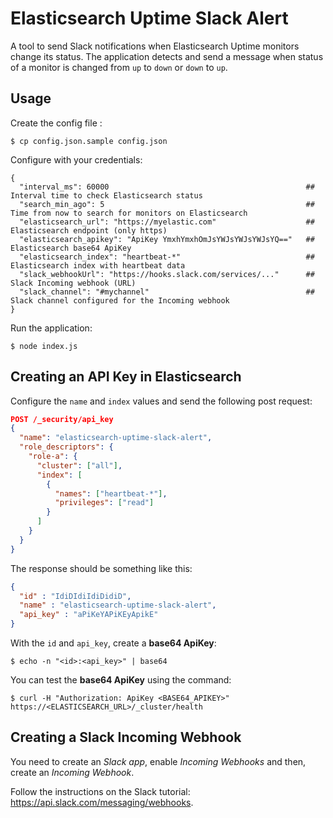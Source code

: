 # Elasticsearch Uptime Slack Alert

A tool to send Slack notifications when Elasticsearch Uptime monitors change its status. The application detects and send a message when status of a monitor is changed from `up` to `down` or  `down` to `up`.

## Usage

Create the config file :

```shell
$ cp config.json.sample config.json
```

Configure with your credentials:

```
{
  "interval_ms": 60000                                            ## Interval time to check Elasticsearch status
  "search_min_ago": 5                                             ## Time from now to search for monitors on Elasticsearch
  "elasticsearch_url": "https://myelastic.com"                    ## Elasticsearch endpoint (only https)
  "elasticsearch_apikey": "ApiKey YmxhYmxhOmJsYWJsYWJsYWJsYQ=="   ## Elasticsearch base64 ApiKey
  "elasticsearch_index": "heartbeat-*"                            ## Elasticsearch index with heartbeat data
  "slack_webhookUrl": "https://hooks.slack.com/services/..."      ## Slack Incoming webhook (URL)
  "slack_channel": "#mychannel"                                   ## Slack channel configured for the Incoming webhook
}
```

Run the application:

```shell
$ node index.js
```



## Creating an API Key in Elasticsearch

Configure the `name` and `index` values and send the following post request:

```json
POST /_security/api_key
{
  "name": "elasticsearch-uptime-slack-alert",
  "role_descriptors": {
    "role-a": {
      "cluster": ["all"],
      "index": [
        {
          "names": ["heartbeat-*"],
          "privileges": ["read"]
        }
      ]
    }
  }
}
```

The response should be something like this:

```json
{
  "id" : "IdiDIdiIdiDidiD",
  "name" : "elasticsearch-uptime-slack-alert",
  "api_key" : "aPiKeYAPiKEyApikE"
}
```

With the `id` and `api_key`, create a **base64 ApiKey**:

```shell
$ echo -n "<id>:<api_key>" | base64
```

You can test the **base64 ApiKey** using the command:

```shell
$ curl -H "Authorization: ApiKey <BASE64_APIKEY>" https://<ELASTICSEARCH_URL>/_cluster/health
```



## Creating a Slack Incoming Webhook

You need to create an *Slack app*, enable *Incoming Webhooks* and then, create an *Incoming Webhook*.

Follow the instructions on the Slack tutorial: https://api.slack.com/messaging/webhooks.